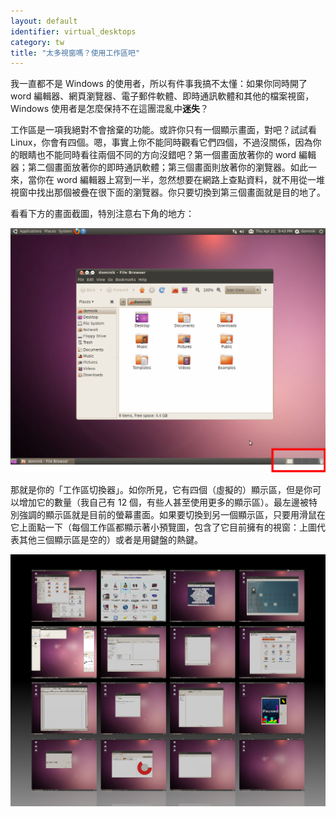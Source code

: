 ```yaml
---
layout: default
identifier: virtual_desktops
category: tw
title: "太多視窗嗎？使用工作區吧"
---
```


我一直都不是 Windows 的使用者，所以有件事我搞不太懂：如果你同時開了 word 編輯器、網頁瀏覽器、電子郵件軟體、即時通訊軟體和其他的檔案視窗，Windows 使用者是怎麼保持不在這團混亂中<b>迷失</b>？

工作區是一項我絕對不會捨棄的功能。或許你只有一個顯示畫面，對吧？試試看 Linux，你會有四個。嗯，事實上你不能同時觀看它們四個，不過沒關係，因為你的眼睛也不能同時看往兩個不同的方向沒錯吧？第一個畫面放著你的 word 編輯器；第二個畫面放著你的即時通訊軟體；第三個畫面則放著你的瀏覽器。如此一來，當你在 word 編輯器上寫到一半，忽然想要在網路上查點資料，就不用從一堆視窗中找出那個被疊在很下面的瀏覽器。你只要切換到第三個畫面就是目的地了。

看看下方的畫面截圖，特別注意右下角的地方：

<img src="/img/workspaces.png" border="0"/>

那就是你的「工作區切換器」。如你所見，它有四個（虛擬的）顯示區，但是你可以增加它的數量（我自己有 12 個，有些人甚至使用更多的顯示區）。最左邊被特別強調的顯示區就是目前的螢幕畫面。如果要切換到另一個顯示區，只要用滑鼠在它上面點一下（每個工作區都顯示著小預覽圖，包含了它目前擁有的視窗：上圖代表其他三個顯示區是空的）或者是用鍵盤的熱鍵。

<img src="/img/workspaces_full.png" border="0"/>




